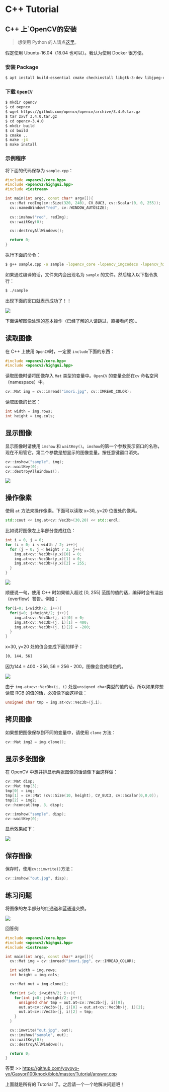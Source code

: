 # C++ Tutorial

## C++ 上`OpenCV的安装

> 想使用 Python 的人请点[这里](https://github.com/yoyoyo-yo/Gasyori100knock/blob/master/Tutorial/README.md)。

假定使用 Ubuntu-16.04（18.04 也可以）。我认为使用 Docker 很方便。

### 安装 Package

```bash
$ apt install build-essential cmake checkinstall libgtk-3-dev libjpeg-dev libpng++-dev wget emacs vim sudo
```
### 下载 `OpenCV`

```bash
$ mkdir opencv
$ cd oepncv
$ wget https://github.com/opencv/opencv/archive/3.4.0.tar.gz
$ tar zxvf 3.4.0.tar.gz
$ cd opencv-3.4.0
$ mkdir build
$ cd build
$ cmake ..
$ make -j4
$ make install
```
### 示例程序

将下面的代码保存为 `sample.cpp`：

```cpp
#include <opencv2/core.hpp>
#include <opencv2/highgui.hpp>
#include <iostream>

int main(int argc, const char* argv[]){
  cv::Mat redImg(cv::Size(320, 240), CV_8UC3, cv::Scalar(0, 0, 255));
  cv::namedWindow("red", cv::WINDOW_AUTOSIZE);
  
  cv::imshow("red", redImg);
  cv::waitKey(0);

  cv::destroyAllWindows();

  return 0;
}
```

执行下面的命令：

```bash
$ g++ sample.cpp -o sample -lopencv_core -lopencv_imgcodecs -lopencv_highgui
```

如果通过编译的话，文件夹内会出现名为 `sample` 的文件。然后输入以下指令执行：

```bash
$ ./sample
```

出现下面的窗口就表示成功了！！

![](assets/sample6.png)

下面讲解图像处理的基本操作（已经了解的人请跳过，直接看问题）。

## 读取图像

在 C++ 上使用 `OpenCV`时，一定要 `include`下面的东西：

```cpp
#include <opencv2/core.hpp>
#include <opencv2/highgui.hpp>
```

读取图像时请将图像存入 `Mat` 类型的变量中。`OpenCV` 的变量全部在`cv` 命名空间（namespace）中。

```cpp
cv::Mat img = cv::imread("imori.jpg", cv::IMREAD_COLOR);
```

读取图像的长宽：

```cpp
int width = img.rows;
int height = img.cols;
```

## 显示图像

显示图像时请使用 `imshow` 和 `waitKey()`。`imshow`的第一个参数表示窗口的名称，现在不用管它。第二个参数是想显示的图像变量。按任意键窗口消失。

```cpp
cv::imshow("sample", img);
cv::waitKey(0);
cv::destroyAllWindows();
```

![](assets/sample7.png)

## 操作像素

使用 `at` 方法来操作像素。下面可以读取 x=30, y=20 位置处的像素。

```cpp
std::cout << img.at<cv::Vec3b>(30,20) << std::endl;
```

比如说将图像左上半部分变成红色：

```cpp
int i = 0, j = 0;
for (i = 0; i < width / 2; i++){
  for (j = 0; j < height / 2; j++){
    img.at<cv::Vec3b>(y,x)[0] = 0;
    img.at<cv::Vec3b>(y,x)[1] = 0;
    img.at<cv::Vec3b>(y,x)[2] = 255;
  }
}
```

![](assets/sample8.png)

顺便说一句，使用 C++ 时如果输入超过 [0, 255] 范围的值的话，编译时会有溢出（overflow）警告。例如：

```cpp
for(i=0; i<width/2; i++){
  for(j=0; j<height/2; j++){
    img.at<cv::Vec3b>(j, i)[0] = 0;
    img.at<cv::Vec3b>(j, i)[1] = 400;
    img.at<cv::Vec3b>(j, i)[2] = -200;
  }
}
```
x=30, y=20 处的值会变成下面的样子：

```bash
[0, 144, 56]
```
因为144 = 400 - 256, 56 = 256 - 200，图像会变成绿色的。

![](assets/sample9.png)

由于 `img.at<cv::Vec3b>(j, i)` 处是`unsigned char`类型的值的话，所以如果你想读取 RGB 的值的话，必须像下面这样做：

```cpp
unsigned char tmp = img.at<cv::Vec3b>(j,i);
```

## 拷贝图像

如果想把图像保存到不同的变量中，请使用 `clone` 方法：

```cpp
cv::Mat img2 = img.clone();
```

## 显示多张图像

在 OpenCV 中想并排显示两张图像的话请像下面这样做：

```cpp
cv::Mat disp;
cv::Mat tmp[3];
tmp[0] = img;
tmp[1] = cv::Mat (cv::Size(10, height), CV_8UC3, cv::Scalar(0,0,0));
tmp[2] = img2;
cv::hconcat(tmp, 3, disp);

cv::imshow("sample", disp);
cv::waitKey(0);
```

显示效果如下：

![](assets/sample10.png)

## 保存图像

保存时，使用`cv::imwrite()`方法：

```cpp
cv::imshow("out.jpg", disp);
```

## 练习问题

将图像的左半部分的红通道和蓝通道交换。

![](assets/out_practice.jpg)

回答例

```cpp
#include <opencv2/core.hpp>
#include <opencv2/highgui.hpp>
#include <iostream>

int main(int argc, const char* argv[]){
  cv::Mat img = cv::imread("imori.jpg", cv::IMREAD_COLOR);

  int width = img.rows;
  int height = img.cols;

  cv::Mat out = img.clone();

  for(int i=0; i<width/2; i++){
    for(int j=0; j<height/2; j++){
      unsigned char tmp = out.at<cv::Vec3b>(j, i)[0];
      out.at<cv::Vec3b>(j, i)[0] = out.at<cv::Vec3b>(j, i)[2];
      out.at<cv::Vec3b>(j, i)[2] = tmp;
    }
  }

  cv::imwrite("out.jpg", out);
  cv::imshow("sample", out);
  cv::waitKey(0);
  cv::destroyAllWindows();

  return 0;
}
```

答案 >> https://github.com/yoyoyo-yo/Gasyori100knock/blob/master/Tutorial/answer.cpp

上面就是所有的 Tutorial 了。之后请一个一个地解决问题吧！
